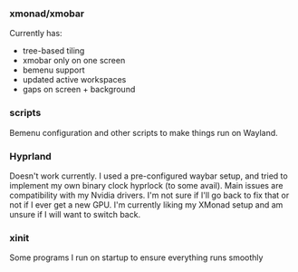 ### xmonad/xmobar

Currently has:
- tree-based tiling
- xmobar only on one screen
- bemenu support
- updated active workspaces
- gaps on screen + background

### scripts

Bemenu configuration and other scripts to make things run on Wayland.

### Hyprland

Doesn't work currently. I used a pre-configured waybar setup, and tried to implement my own binary clock hyprlock (to some avail).
Main issues are compatibility with my Nvidia drivers. I'm not sure if I'll go back to fix that or not if I ever get a new GPU.
I'm currently liking my XMonad setup and am unsure if I will want to switch back.

### xinit

Some programs I run on startup to ensure everything runs smoothly
